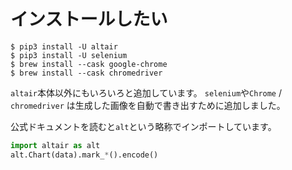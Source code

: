 # インストールしたい

```console
$ pip3 install -U altair
$ pip3 install -U selenium
$ brew install --cask google-chrome
$ brew install --cask chromedriver
```

``altair``本体以外にもいろいろと追加しています。
``selenium``や``Chrome`` / ``chromedriver`` は生成した画像を自動で書き出すために追加しました。

公式ドキュメントを読むと``alt``という略称でインポートしています。

```python
import altair as alt
alt.Chart(data).mark_*().encode()
```
